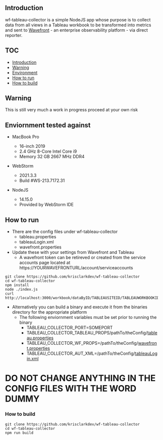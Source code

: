 ## Introduction
wf-tableau-collector is a simple NodeJS app whose purpose is to collect data from all views in a Tableau workbook
to be transformed into metrics and sent to [Wavefront](https://tanzu.vmware.com/observability) - an enterprise observability platform - via direct reporter.

## TOC
* [Introduction](#introduction)
* [Warning](#warning)
* [Environment](#enviornment-tested-against)
* [How to run](#how-to-run)
* [How to build](#how-to-build)

## Warning
This is still very much a work in progress proceed at your own risk

## Enviornment tested against
* MacBook Pro
  * 16-inch 2019
  * 2.4 GHz 8-Core Intel Core i9
  * Memory 32 GB 2667 MHz DDR4

* WebStorm
  * 2021.3.3
  * Build #WS-213.7172.31

* NodeJS
  * 14.15.0
  * Provided by WebStorm IDE

## How to run

* There are the config files under wf-tableau-collector
  * tableau.properties
  * tableauLogin.xml
  * wavefront.properties
* Update these with your settings from Wavefront and Tableau
  * A wavefront token can be retireved or created from the service accounts page located at https://YOURWAVEFRONTURL/account/serviceaccounts

```shell
git clone https://github.com/krisclarkdev/wf-tableau-collector
cd wf-tableau-collector
npm install
node ./index.js
curl http://localhost:3000/workbook/dataByID/TABLEAUSITEID/TABLEAUWORKBOOKID
```

* Alternatively you can build a binary and execute it from the binaries directory for the appropriate platform
  * The following enviornment variables must be set prior to running the binary
    * TABLEAU_COLLECTOR_PORT=SOMEPORT
    * TABLEAU_COLLECTOR_TABLEAU_PROPS/pathTo/theConfig/[tableau.properties](https://raw.githubusercontent.com/krisclarkdev/wf-tableau-collector/master/config/tableau.properties)
    * TABLEAU_COLLECTOR_WF_PROPS=/pathTo/theConfig/[wavefront.properties](https://raw.githubusercontent.com/krisclarkdev/wf-tableau-collector/master/config/wavefront.properties)
    * TABLEAU_COLLECTOR_AUT_XML=/pathTo/theConfig/[tableauLogin.xml](https://raw.githubusercontent.com/krisclarkdev/wf-tableau-collector/master/config/tableauLogin.xml)

# DO NOT CHANGE ANYTHING IN THE CONFIG FILES WITH THE WORD DUMMY

### How to build

```shell
git clone https://github.com/krisclarkdev/wf-tableau-collector
cd wf-tableau-collector
npm run build
```